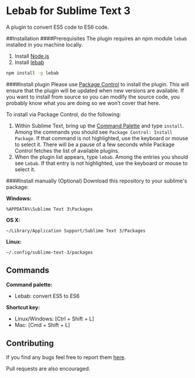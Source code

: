 Lebab for Sublime Text 3
========================
A plugin to convert ES5 code to ES6 code.

##Installation
####Prerequisites
The plugin requires an npm module `lebab` installed in you machine locally.

1. Install [Node.js](https://nodejs.org)
2. Install [lebab](http://lebab.io/)
```bash
npm install -g lebab
```

####Install plugin
Please use [Package Control](https://sublime.wbond.net/installation) to install the plugin. This will ensure that the plugin will be updated when new versions are available. If you want to install from source so you can modify the source code, you probably know what you are doing so we won’t cover that here.

To install via Package Control, do the following:

1. Within Sublime Text, bring up the [Command Palette](http://docs.sublimetext.info/en/sublime-text-3/extensibility/command_palette.html) and type `install`. Among the commands you should see `Package Control: Install Package`. If that command is not highlighted, use the keyboard or mouse to select it. There will be a pause of a few seconds while Package Control fetches the list of available plugins.
2. When the plugin list appears, type `lebab`. Among the entries you should see `Lebab`. If that entry is not highlighted, use the keyboard or mouse to select it.

####Install manually (Optional)
Download this repository to your sublime's package:

**Windows:**
```
%APPDATA%\Sublime Text 3\Packages
```

**OS X:**
```
~/Library/Application Support/Sublime Text 3/Packages
```

**Linux:**
```
~/.config/sublime-text-3/packages
```

## Commands
**Command palette:**

- Lebab: convert ES5 to ES6

**Shortcut key:**

* Linux/Windows: [Ctrl + Shift + L]
* Mac: [Cmd + Shift + L]

## Contributing

If you find any bugs feel free to report them [here](https://github.com/inkless/lebab-sublime/issues).

Pull requests are also encouraged.